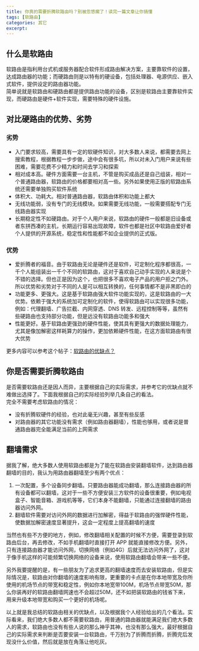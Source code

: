 ```yaml
---
title: 你真的需要折腾软路由吗？别被忽悠瘸了！读完一篇文章让你搞懂
tags: [软路由]
categories: 其它
excerpt: 
---
```


## 什么是软路由
软路由是指利用台式机或服务器配合软件形成路由解决方案，主要靠软件的设置，达成路由器的功能；而硬路由则是以特有的硬设备，包括处理器、电源供应、嵌入式软件，提供设定的路由器功能。  
简单说就是软路由和硬路由都是提供路由功能的设备，区别是软路由主要靠软件实现，而硬路由是硬件+软件实现，需要特殊的硬件设施。

## 对比硬路由的优势、劣势
### 劣势
- 入门要求较高，需要具有一定的软硬件知识，对大多数人来说，都需要去网上搜索教程，根据教程一步步做，途中会有很多坑，所以对未入门用户来说有些困难，需要花费不少精力和时间去学习和探索
- 相对成本高。硬件方面需要一台主机，不管是购买成品还是自己组装，相对一个普通路由器，软路由的价格都要相对高一些。另外如果使用正版的软路由系统还需要单独购买软件系统
- 体积大、功耗大。相对普通路由器，软路由体积和功能上都大
- 无线功能弱，没有专门的无线模块。如果需要无线功能，一般需要搭配专门无线路由器实现
- 长期稳定性不如硬路由。对于个人用户来说，软路由的硬件一般都是旧设备或者东拼西凑的主机，长期运行容易出现故障，软件也都是社区中软路由爱好者个人提供的开源系统，稳定性和性能都不如企业提供的正式版。

### 优势
- 爱折腾者的福音。由于软路由无论是硬件还是软件，可定制化程序都很高，一千个人能组装出一千个不同的软路由，这对于喜欢自己动手实现的人来说是个不错的选择。但也正是因为这个，也把很多不喜欢电子产品的用户拒之门外。所以优势和劣势对于不同的人是可以相互转换的，任何事情都不是非黑即白的
- 功能更多、更强大。这是基于软路由强大软件功能实现的，这是软路由的一大优势。依赖于强大的系统加可定制化的软件，使得软路由可以实现很多功能，例如：代理翻墙、广告拦截、内网穿透、DNS 转发、远程控制等等，虽然有些硬路由也支持部分功能，但是远没有软路由功能多和强大
- 性能更好。基于软路由更强劲的硬件性能，使其具有更强大的数据处理能力，尤其是像加解密这样耗算力的操作，更加依赖硬件性能，在这方面软路由有很大优势

更多内容可以参考这个帖子：[软路由的优缺点？](http://nga.178.com/read.php?tid=20853896&forder_by=postdatedesc)

## 你是否需要折腾软路由
是否需要软路由还是因人而异，主要根据自己的实际需求，并参考它的优缺点就不难做出选择了。下面我根据自己的实际经验列举几条自己的看法。  
完全不需要考虑软路由的情况：
- 没有折腾软硬件的经验，也对此毫无兴趣，甚至有些反感
- 对路由器的其它功能没有需求（例如路由器翻墙），性能也够用，或者说是普通路由器完全能满足当前的上网需求

## 翻墙需求
据我了解，绝大多数人使用软路由都是为了能在软路由安装翻墙软件，达到路由器翻墙的目的，我认为用路由器翻墙至少有两个优点：
1. 一次配置，多个设备同步翻墙。只要路由器能成功翻墙，那么连接路由器的所有设备都可以翻墙，这对于一些不方便安装三方软件的设备很重要，例如电视盒子、智能音箱、游戏机等等，它们本身不能翻墙，只能通过连接翻墙的路由器访问外网。
2. 翻墙软件需要对访问外网的数据进行加解密，得益于软路由的强悍硬件性能，使数据加解密速度显著提升，这会一定程度上提高翻墙的速度

当然也有些不方便的地方，例如，修改翻墙相关配置的时候不方便，需要登录到软路由后台，再去修改，不如手机翻墙时直接打开 APP 就能直接修改方便。另外，只有连接路由器才能访问外网，切换网络（例如4G）后就无法访问外网了，这对于像手机这样的可能频繁切换网络的设备来说，使用软路由翻墙会带来一些不便。

另外我要提醒的是，有一些朋友为了追求更高的翻墙速度而去安装软路由，但是实际情况是，软路由对你翻墙的速度影响有限，更重要的卡点是在你本地带宽及你所使用的机场节点的带宽和稳定性，例如你本地宽带100M，机场节点带宽50M，那么你装再好的软路由翻墙网速也不会超过50M，还不如把装软路由的钱省下来，用来升级本地带宽和购买一个更好的机场呢。

以上就是我总结的软路由相关的优缺点，以及根据我个人经验给出的几个看法。实际看来，我们绝大多数人都不需要软路由，用普通的路由器就能满足我们绝大多数人的需求，软路由也没有有些人说的那么神乎其神，也没有那么强大，最好根据自己的实际需求来判断是否要安装一台软路由，千万别为了折腾而折腾，折腾完后发现没什么价值，然后就是放在角落让他吃灰。



















